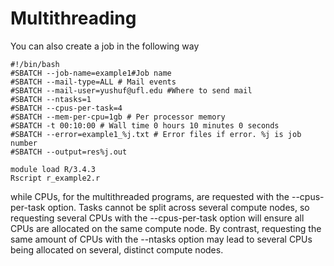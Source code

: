 # Multithreading #

You can also create a job in the following way

    #!/bin/bash 
    #SBATCH --job-name=example1#Job name 
    #SBATCH --mail-type=ALL # Mail events 
    #SBATCH --mail-user=yushuf@ufl.edu #Where to send mail 
    #SBATCH --ntasks=1
    #SBATCH --cpus-per-task=4
    #SBATCH --mem-per-cpu=1gb # Per processor memory 
    #SBATCH -t 00:10:00 # Wall time 0 hours 10 minutes 0 seconds 
    #SBATCH --error=example1_%j.txt # Error files if error. %j is job number 
    #SBATCH --output=res%j.out 
    
    module load R/3.4.3 
    Rscript r_example2.r



while CPUs, for the multithreaded programs, are requested with the --cpus-per-task option. Tasks cannot be split across several compute nodes, so requesting several CPUs with the --cpus-per-task option will ensure all CPUs are allocated on the same compute node. By contrast, requesting the same amount of CPUs with the --ntasks option may lead to several CPUs being allocated on several, distinct compute nodes.